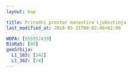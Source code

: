 ```yaml
---
layout: map

title: Prirodni prostor manastira Ljubostinja
last_modified_at: 2018-05-21T00:02:48+02:00

WDPA: [555552439]
BioRaS: [40]
geoSrbija:
  L1_183: [142]
  L1_362: [74]
---
```

